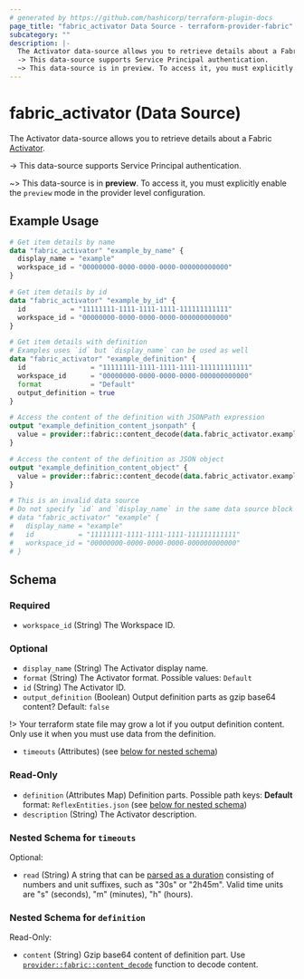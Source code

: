 ```yaml
---
# generated by https://github.com/hashicorp/terraform-plugin-docs
page_title: "fabric_activator Data Source - terraform-provider-fabric"
subcategory: ""
description: |-
  The Activator data-source allows you to retrieve details about a Fabric Activator https://learn.microsoft.com/fabric/real-time-intelligence/event-streams/add-destination-activator.
  -> This data-source supports Service Principal authentication.
  ~> This data-source is in preview. To access it, you must explicitly enable the preview mode in the provider level configuration.
---
```


# fabric_activator (Data Source)

The Activator data-source allows you to retrieve details about a Fabric [Activator](https://learn.microsoft.com/fabric/real-time-intelligence/event-streams/add-destination-activator).

-> This data-source supports Service Principal authentication.

~> This data-source is in **preview**. To access it, you must explicitly enable the `preview` mode in the provider level configuration.

## Example Usage

```terraform
# Get item details by name
data "fabric_activator" "example_by_name" {
  display_name = "example"
  workspace_id = "00000000-0000-0000-0000-000000000000"
}

# Get item details by id
data "fabric_activator" "example_by_id" {
  id           = "11111111-1111-1111-1111-111111111111"
  workspace_id = "00000000-0000-0000-0000-000000000000"
}

# Get item details with definition
# Examples uses `id` but `display_name` can be used as well
data "fabric_activator" "example_definition" {
  id                = "11111111-1111-1111-1111-111111111111"
  workspace_id      = "00000000-0000-0000-0000-000000000000"
  format            = "Default"
  output_definition = true
}

# Access the content of the definition with JSONPath expression
output "example_definition_content_jsonpath" {
  value = provider::fabric::content_decode(data.fabric_activator.example_definition.definition["ReflexEntities.json"].content, ".payload.tabs[0]")
}

# Access the content of the definition as JSON object
output "example_definition_content_object" {
  value = provider::fabric::content_decode(data.fabric_activator.example_definition.definition["ReflexEntities.json"].content).payload.tabs[0]
}

# This is an invalid data source
# Do not specify `id` and `display_name` in the same data source block
# data "fabric_activator" "example" {
#   display_name = "example"
#   id           = "11111111-1111-1111-1111-111111111111"
#   workspace_id = "00000000-0000-0000-0000-000000000000"
# }
```

<!-- schema generated by tfplugindocs -->
## Schema

### Required

- `workspace_id` (String) The Workspace ID.

### Optional

- `display_name` (String) The Activator display name.
- `format` (String) The Activator format. Possible values: `Default`
- `id` (String) The Activator ID.
- `output_definition` (Boolean) Output definition parts as gzip base64 content? Default: `false`

!> Your terraform state file may grow a lot if you output definition content. Only use it when you must use data from the definition.

- `timeouts` (Attributes) (see [below for nested schema](#nestedatt--timeouts))

### Read-Only

- `definition` (Attributes Map) Definition parts. Possible path keys: **Default** format: `ReflexEntities.json` (see [below for nested schema](#nestedatt--definition))
- `description` (String) The Activator description.

<a id="nestedatt--timeouts"></a>

### Nested Schema for `timeouts`

Optional:

- `read` (String) A string that can be [parsed as a duration](https://pkg.go.dev/time#ParseDuration) consisting of numbers and unit suffixes, such as "30s" or "2h45m". Valid time units are "s" (seconds), "m" (minutes), "h" (hours).

<a id="nestedatt--definition"></a>

### Nested Schema for `definition`

Read-Only:

- `content` (String) Gzip base64 content of definition part.
Use [`provider::fabric::content_decode`](../functions/content_decode.md) function to decode content.
